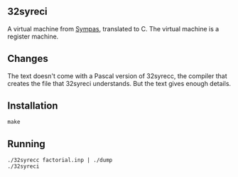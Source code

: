 32syreci
--------

A virtual machine from [Sympas](https://github.com/nickelsworth/sympas/blob/master/text/14-symbol-table-and-recursion.org), translated to C. The virtual
machine is a register machine.

Changes
-------

The text doesn't come with a Pascal version of 32syrecc, the compiler that
creates the file that 32syreci understands. But the text gives enough details.

Installation
------------

    make

Running
-------

    ./32syrecc factorial.inp | ./dump
    ./32syreci
